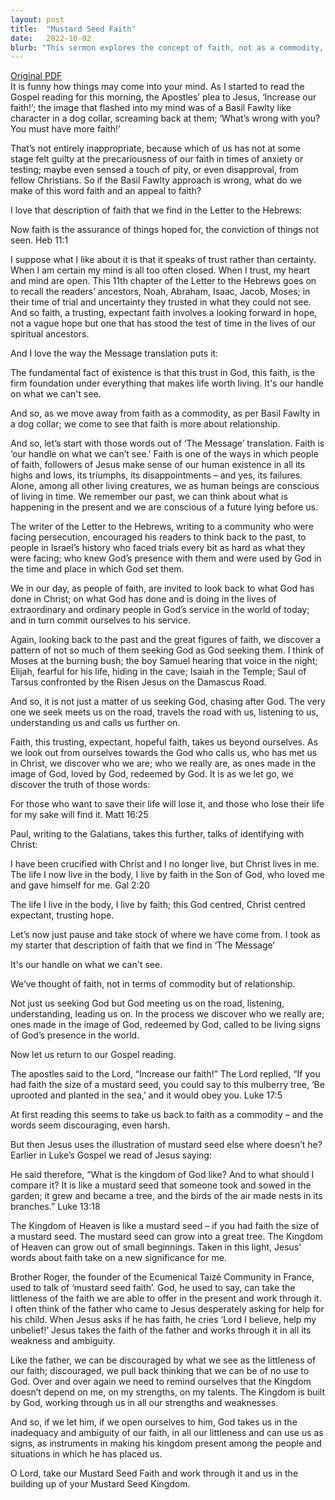 ```yaml
---
layout: post
title:  "Mustard Seed Faith"
date:   2022-10-02
blurb: "This sermon explores the concept of faith, not as a commodity, but as a relationship. It emphasizes that faith is about trust rather than certainty, and that it is not just about us seeking God, but God meeting us on our journey. The sermon also highlights the idea of 'mustard seed faith' - that even a small amount of faith can grow into something significant."
---
```

[Original PDF](/assets/pdf/proper222022Sunday.pdf)    
It is funny how things may come into your mind. As I started to read the Gospel reading for this morning, the Apostles’ plea to Jesus, ‘Increase our faith!’; the image that flashed into my mind was of a Basil Fawlty like character in a dog collar, screaming back at them; ‘What’s wrong with you? You must have more faith!’

That’s not entirely inappropriate, because which of us has not at some stage felt guilty at the precariousness of our faith in times of anxiety or testing; maybe even sensed a touch of pity, or even disapproval, from fellow Christians. So if the Basil Fawlty approach is wrong, what do we make of this word faith and an appeal to faith?

I love that description of faith that we find in the Letter to the Hebrews:

Now faith is the assurance of things hoped for, the conviction of things not seen. Heb 11:1

I suppose what I like about it is that it speaks of trust rather than certainty. When I am certain my mind is all too often closed. When I trust, my heart and mind are open. This 11th chapter of the Letter to the Hebrews goes on to recall the readers’ ancestors, Noah, Abraham, Isaac, Jacob, Moses; in their time of trial and uncertainty they trusted in what they could not see. And so faith, a trusting, expectant faith involves a looking forward in hope, not a vague hope but one that has stood the test of time in the lives of our spiritual ancestors.

And I love the way the Message translation puts it:

The fundamental fact of existence is that this trust in God, this faith, is the firm foundation under everything that makes life worth living. It's our handle on what we can't see.

And so, as we move away from faith as a commodity, as per Basil Fawlty in a dog collar; we come to see that faith is more about relationship.

And so, let’s start with those words out of ‘The Message’ translation. Faith is ‘our handle on what we can’t see.’ Faith is one of the ways in which people of faith, followers of Jesus make sense of our human existence in all its highs and lows, its triumphs, its disappointments – and yes, its failures. Alone, among all other living creatures, we as human beings are conscious of living in time. We remember our past, we can think about what is happening in the present and we are conscious of a future lying before us.

The writer of the Letter to the Hebrews, writing to a community who were facing persecution, encouraged his readers to think back to the past, to people in Israel’s history who faced trials every bit as hard as what they were facing; who knew God’s presence with them and were used by God in the time and place in which God set them.

We in our day, as people of faith, are invited to look back to what God has done in Christ; on what God has done and is doing in the lives of extraordinary and ordinary people in God’s service in the world of today; and in turn commit ourselves to his service.

Again, looking back to the past and the great figures of faith, we discover a pattern of not so much of them seeking God as God seeking them. I think of Moses at the burning bush; the boy Samuel hearing that voice in the night; Elijah, fearful for his life, hiding in the cave; Isaiah in the Temple; Saul of Tarsus confronted by the Risen Jesus on the Damascus Road.

And so, it is not just a matter of us seeking God, chasing after God. The very one we seek meets us on the road, travels the road with us, listening to us, understanding us and calls us further on.

Faith, this trusting, expectant, hopeful faith, takes us beyond ourselves. As we look out from ourselves towards the God who calls us, who has met us in Christ, we discover who we are; who we really are, as ones made in the image of God, loved by God, redeemed by God. It is as we let go, we discover the truth of those words:

For those who want to save their life will lose it, and those who lose their life for my sake will find it. Matt 16:25

Paul, writing to the Galatians, takes this further, talks of identifying with Christ:

I have been crucified with Christ and I no longer live, but Christ lives in me. The life I now live in the body, I live by faith in the Son of God, who loved me and gave himself for me. Gal 2:20

The life I live in the body, I live by faith; this God centred, Christ centred expectant, trusting hope.

Let’s now just pause and take stock of where we have come from. I took as my starter that description of faith that we find in ‘The Message’

It's our handle on what we can't see.

We’ve thought of faith, not in terms of commodity but of relationship.

Not just us seeking God but God meeting us on the road, listening, understanding, leading us on. In the process we discover who we really are; ones made in the image of God, redeemed by God, called to be living signs of God’s presence in the world.

Now let us return to our Gospel reading.

The apostles said to the Lord, “Increase our faith!” The Lord replied, “If you had faith the size of a mustard seed, you could say to this mulberry tree, ‘Be uprooted and planted in the sea,’ and it would obey you. Luke 17:5

At first reading this seems to take us back to faith as a commodity – and the words seem discouraging, even harsh.

But then Jesus uses the illustration of mustard seed else where doesn’t he? Earlier in Luke’s Gospel we read of Jesus saying:

He said therefore, “What is the kingdom of God like? And to what should I compare it? It is like a mustard seed that someone took and sowed in the garden; it grew and became a tree, and the birds of the air made nests in its branches.” Luke 13:18

The Kingdom of Heaven is like a mustard seed – if you had faith the size of a mustard seed. The mustard seed can grow into a great tree. The Kingdom of Heaven can grow out of small beginnings. Taken in this light, Jesus’ words about faith take on a new significance for me.

Brother Roger, the founder of the Ecumenical Taizé Community in France, used to talk of ‘mustard seed faith’. God, he used to say, can take the littleness of the faith we are able to offer in the present and work through it. I often think of the father who came to Jesus desperately asking for help for his child. When Jesus asks if he has faith, he cries ‘Lord I believe, help my unbelief!’ Jesus takes the faith of the father and works through it in all its weakness and ambiguity.

Like the father, we can be discouraged by what we see as the littleness of our faith; discouraged, we pull back thinking that we can be of no use to God. Over and over again we need to remind ourselves that the Kingdom doesn’t depend on me, on my strengths, on my talents. The Kingdom is built by God, working through us in all our strengths and weaknesses.

And so, if we let him, if we open ourselves to him, God takes us in the inadequacy and ambiguity of our faith, in all our littleness and can use us as signs, as instruments in making his kingdom present among the people and situations in which he has placed us.

O Lord, take our Mustard Seed Faith and work through it and us in the building up of your Mustard Seed Kingdom.

